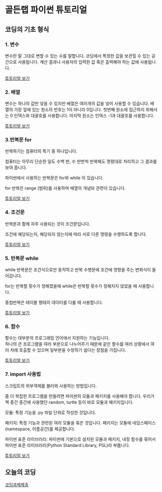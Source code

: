 # 골든랩 파이썬 튜토리얼

## 코딩의 기초 형식

### 1. 변수

변수란 말 그대로 변할 수 있는 수를 말합니다. 코딩에서 특정한 값을 보관힐 수 있는 공간으로 사용됩니다. 계산 결과나 사용자의 입력한 값 혹은 출력해야 하는 값에 사용됩니다.  

[튜토리얼 보기](undefined/index.md)

### 2. 배열

변수는 하나의 값만 넣을 수 있지만 배열은 여러개의 값을 넣어 사용할 수 있습니다. 배열의 가장 앞에 있는 원소의 번호는 1이 아니라 0입니다. 첫번째 원소에 접근하지 위해서는 0 인덱스와 대괄호를 사용합니다. 마지막 원소는 인덱스 -1과 대괄호를 사용합니다.

[튜토리얼 보기](undefined/index-1.md)

### 3.반복문 for

반복하기는 컴퓨터의 특기 중 하나입니다.

컴퓨터는 아무리 단순한 일도 수백 번, 수 만번씩 반복해도 명령대로 처리하고 그 결과를 보여 줍니다.

파이썬에서 사용하는 반복문은 for와 while 이 있습니다.

for 반복은 range (범위)를 사용하며 배열의 개념돠 관련이 있습니다.

[튜토리얼 보기](undefined/index-2.md)

### 4. 조건문

반복문과 함께 자주 사용되는 것이 조건문입니다.

조건에 해당되는지, 해당되지 않는지에 따라 서로 다른 명령을 수행하도록 합니다. 

[튜토리얼 보기](undefined/index-3.md)  

### 5. 반복문 while

while 반복문은 조건식으로만 동작하고 반복 수행문에 조건에 영향을 주는 변화식이 들어갑니다.

for는 반복할 횟수가 정해졌을때 while은 반복할 횟수가 정해지지 않았을 때 사용합니다.

중첩반복은 테이블 형태의 데이터를 다룰 때 사용합니다. 

[튜토리얼 보기](undefined/index-4.md)  

### 6. 함수

함수는 대부분의 프로그래밍 언어에서 지원하는 기능입니다.  
하나의 큰 프로그램을 여러 부분으로 나누어주기 때문에 같은 함수를 여러 상황에서 여러 차례 호출할 수 있으며 일부분을 수정하기 쉽다는 장점을 가집니다.

[튜토리얼 보기](undefined/index-5.md)  

### 7. import 사용법

스크립트의 외부객체를 불러와 사용하는 방법입니다.  
  
좀 더 복잡한 프로그램을 만들려면 파이썬의 모듈과 패키지를 사용해야 합니다. 우리가 책 중간 중간에 사용했던 random, turtle 등이 바로 모듈과 패키지입니다.  

  모듈: 특정 기능을 .py 파일 단위로 작성한 것입니다.

  패키지: 특정 기능과 관련된 여러 모듈을 묶은 것입니다. 패키지는 모듈에 네임스페이스(namespace, 이름공간)를 제공합니다.

  파이썬 표준 라이브러리: 파이썬에 기본으로 설치된 모듈과 패키지, 내장 함수를 묶어서 파이썬 표준 라이브러리(Python Standard Library, PSL)라 부릅니다.  
   
[튜토리얼 보기](undefined/index-6.md)


## 오늘의 코딩


[코딩과제제출](https://forms.gle/9MdpUiMauamoSEb97)

